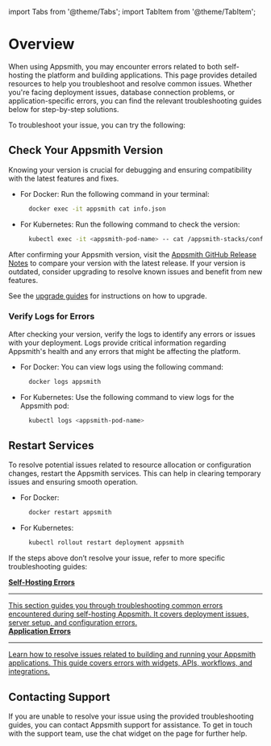 import Tabs from '@theme/Tabs';
import TabItem from '@theme/TabItem';


# Overview

When using Appsmith, you may encounter errors related to both self-hosting the platform and building applications. This page provides detailed resources to help you troubleshoot and resolve common issues. Whether you're facing deployment issues, database connection problems, or application-specific errors, you can find the relevant troubleshooting guides below for step-by-step solutions.

To troubleshoot your issue, you can try the following:


## Check Your Appsmith Version

 Knowing your version is crucial for debugging and ensuring compatibility with the latest features and fixes. 


- For Docker: Run the following command in your terminal: 

<dd>

```bash
docker exec -it appsmith cat info.json
```

</dd>

- For Kubernetes: Run the following command to check the version:

<dd>

```bash
kubectl exec -it <appsmith-pod-name> -- cat /appsmith-stacks/configuration/info.json
```
</dd>

After confirming your Appsmith version, visit the [Appsmith GitHub Release Notes](https://github.com/appsmithorg/appsmith/releases) to compare your version with the latest release. If your version is outdated, consider upgrading to resolve known issues and benefit from new features.

See the [upgrade guides](/getting-started/setup/instance-management) for instructions on how to upgrade.


### Verify Logs for Errors

After checking your version, verify the logs to identify any errors or issues with your deployment. Logs provide critical information regarding Appsmith's health and any errors that might be affecting the platform.

- For Docker: You can view logs using the following command:

<dd>

```bash
docker logs appsmith
```
</dd>

- For Kubernetes: Use the following command to view logs for the Appsmith pod:

<dd>

```bash
kubectl logs <appsmith-pod-name>
```
</dd>


## Restart Services

To resolve potential issues related to resource allocation or configuration changes, restart the Appsmith services. This can help in clearing temporary issues and ensuring smooth operation.

- For Docker:

<dd>

```bash
docker restart appsmith
```
</dd>


- For Kubernetes:

<dd>

```bash
kubectl rollout restart deployment appsmith
```

</dd>


If the steps above don’t resolve your issue, refer to more specific troubleshooting guides:


<div className="containerGridSampleApp">
   <!-- Self-Hosting Errors -->
   <a className="containerAnchor containerColumnSampleAppNoGradient columnGrid column-one" href="/help-and-support/troubleshooting-guide/deployment-errors">
      <div className="containerHead">
         <div className="containerHeading">
            <b>Self-Hosting Errors</b>
         </div>
      </div>
      <hr className="gradient-hr" />
      <div className="containerDescription">
         This section guides you through troubleshooting common errors encountered during self-hosting Appsmith. It covers deployment issues, server setup, and configuration errors.
      </div>
   </a>
   <!-- Application Errors -->
   <a className="containerAnchor containerColumnSampleAppNoGradient columnGrid column-two" href="/help-and-support/troubleshooting-guide/application-errors">
      <div className="containerHead">
         <div className="containerHeading">
            <b>Application Errors</b>
         </div>
      </div>
      <hr className="gradient-hr" />
      <div className="containerDescription">
         Learn how to resolve issues related to building and running your Appsmith applications. This guide covers errors with widgets, APIs, workflows, and integrations.
      </div>
   </a>
</div>



## Contacting Support

If you are unable to resolve your issue using the provided troubleshooting guides, you can contact Appsmith support for assistance. To get in touch with the support team, use the chat widget on the page for further help.